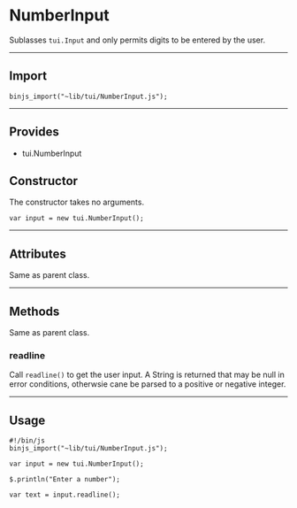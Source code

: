 # NumberInput

Sublasses `tui.Input` and only permits digits to be entered by the user.

----------------------------

## Import

`binjs_import("~lib/tui/NumberInput.js");`

-----------------------

## Provides

* tui.NumberInput

## Constructor

The constructor takes no arguments.

    var input = new tui.NumberInput();

-----------------------

## Attributes

Same as parent class.

-----------------------

## Methods

Same as parent class.

### readline

Call `readline()` to get the user input. A String is returned that may be null in error conditions, otherwsie cane be parsed to a positive or negative integer.

-----------------------

## Usage

    #!/bin/js
    binjs_import("~lib/tui/NumberInput.js");

    var input = new tui.NumberInput();

    $.println("Enter a number");

    var text = input.readline();
    
    